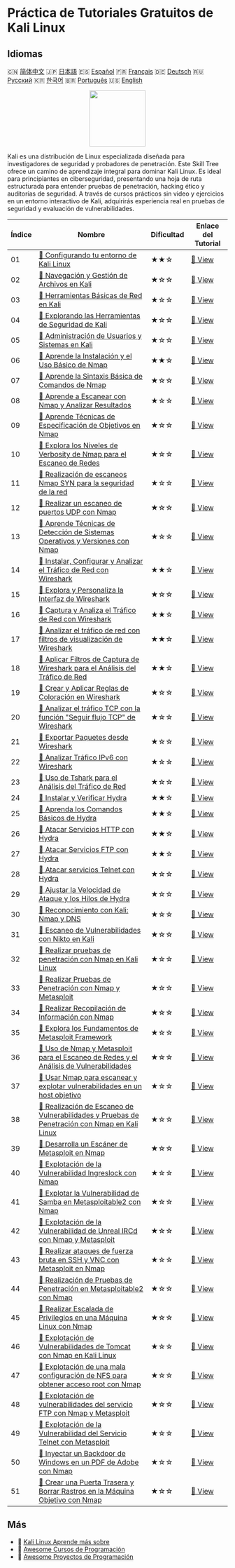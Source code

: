 # Práctica de Tutoriales Gratuitos de Kali Linux

## Idiomas

🇨🇳 [简体中文](README_zh.md) 🇯🇵 [日本語](README_ja.md) 🇪🇸 [Español](README_es.md) 🇫🇷 [Français](README_fr.md) 🇩🇪 [Deutsch](README_de.md) 🇷🇺 [Русский](README_ru.md) 🇰🇷 [한국어](README_ko.md) 🇧🇷 [Português](README_pt.md) 🇺🇸 [English](README.md) 

<div align="center">
<img width="128px" src="https://file.labex.io/path/nJIFH3qqCckt.png">
</div>

Kali es una distribución de Linux especializada diseñada para investigadores de seguridad y probadores de penetración. Este Skill Tree ofrece un camino de aprendizaje integral para dominar Kali Linux. Es ideal para principiantes en ciberseguridad, presentando una hoja de ruta estructurada para entender pruebas de penetración, hacking ético y auditorías de seguridad. A través de cursos prácticos sin video y ejercicios en un entorno interactivo de Kali, adquirirás experiencia real en pruebas de seguridad y evaluación de vulnerabilidades.

|   Índice | Nombre                                                                                                                                                                                                                    | Dificultad   | Enlace del Tutorial                                                                                                                 |
|----------|---------------------------------------------------------------------------------------------------------------------------------------------------------------------------------------------------------------------------|--------------|-------------------------------------------------------------------------------------------------------------------------------------|
|       01 | [📖 Configurando tu entorno de Kali Linux](https://labex.io/es/tutorials/kali-setting-up-your-kali-linux-environment-552195)                                                                                              | ★★☆          | [🔗 View](https://labex.io/es/tutorials/kali-setting-up-your-kali-linux-environment-552195)                                         |
|       02 | [📖 Navegación y Gestión de Archivos en Kali](https://labex.io/es/tutorials/kali-navigating-and-managing-files-in-kali-552194)                                                                                            | ★☆☆          | [🔗 View](https://labex.io/es/tutorials/kali-navigating-and-managing-files-in-kali-552194)                                          |
|       03 | [📖 Herramientas Básicas de Red en Kali](https://labex.io/es/tutorials/kali-basic-networking-tools-in-kali-552191)                                                                                                        | ★☆☆          | [🔗 View](https://labex.io/es/tutorials/kali-basic-networking-tools-in-kali-552191)                                                 |
|       04 | [📖 Explorando las Herramientas de Seguridad de Kali](https://labex.io/es/tutorials/kali-exploring-kali-s-security-tools-552192)                                                                                          | ★☆☆          | [🔗 View](https://labex.io/es/tutorials/kali-exploring-kali-s-security-tools-552192)                                                |
|       05 | [📖 Administración de Usuarios y Sistemas en Kali](https://labex.io/es/tutorials/kali-managing-users-and-system-in-kali-552193)                                                                                           | ★☆☆          | [🔗 View](https://labex.io/es/tutorials/kali-managing-users-and-system-in-kali-552193)                                              |
|       06 | [📖 Aprende la Instalación y el Uso Básico de Nmap](https://labex.io/es/tutorials/nmap-learn-nmap-installation-and-basic-usage-415924)                                                                                    | ★★☆          | [🔗 View](https://labex.io/es/tutorials/nmap-learn-nmap-installation-and-basic-usage-415924)                                        |
|       07 | [📖 Aprende la Sintaxis Básica de Comandos de Nmap](https://labex.io/es/tutorials/nmap-learn-nmap-basic-command-syntax-415919)                                                                                            | ★☆☆          | [🔗 View](https://labex.io/es/tutorials/nmap-learn-nmap-basic-command-syntax-415919)                                                |
|       08 | [📖 Aprende a Escanear con Nmap y Analizar Resultados](https://labex.io/es/tutorials/nmap-learn-nmap-scanning-and-output-analysis-415926)                                                                                 | ★☆☆          | [🔗 View](https://labex.io/es/tutorials/nmap-learn-nmap-scanning-and-output-analysis-415926)                                        |
|       09 | [📖 Aprende Técnicas de Especificación de Objetivos en Nmap](https://labex.io/es/tutorials/nmap-learn-target-specification-techniques-in-nmap-415935)                                                                     | ★☆☆          | [🔗 View](https://labex.io/es/tutorials/nmap-learn-target-specification-techniques-in-nmap-415935)                                  |
|       10 | [📖 Explora los Niveles de Verbosity de Nmap para el Escaneo de Redes](https://labex.io/es/tutorials/nmap-explore-nmap-verbosity-levels-for-network-scanning-415939)                                                      | ★☆☆          | [🔗 View](https://labex.io/es/tutorials/nmap-explore-nmap-verbosity-levels-for-network-scanning-415939)                             |
|       11 | [📖 Realización de escaneos Nmap SYN para la seguridad de la red](https://labex.io/es/tutorials/nmap-conduct-nmap-syn-scans-for-network-security-415934)                                                                  | ★☆☆          | [🔗 View](https://labex.io/es/tutorials/nmap-conduct-nmap-syn-scans-for-network-security-415934)                                    |
|       12 | [📖 Realizar un escaneo de puertos UDP con Nmap](https://labex.io/es/tutorials/nmap-perform-udp-port-scanning-with-nmap-415938)                                                                                           | ★☆☆          | [🔗 View](https://labex.io/es/tutorials/nmap-perform-udp-port-scanning-with-nmap-415938)                                            |
|       13 | [📖 Aprende Técnicas de Detección de Sistemas Operativos y Versiones con Nmap](https://labex.io/es/tutorials/nmap-learn-nmap-os-and-version-detection-techniques-415925)                                                  | ★☆☆          | [🔗 View](https://labex.io/es/tutorials/nmap-learn-nmap-os-and-version-detection-techniques-415925)                                 |
|       14 | [📖 Instalar, Configurar y Analizar el Tráfico de Red con Wireshark](https://labex.io/es/tutorials/wireshark-install-configure-and-analyze-network-traffic-with-wireshark-415947)                                         | ★★☆          | [🔗 View](https://labex.io/es/tutorials/wireshark-install-configure-and-analyze-network-traffic-with-wireshark-415947)              |
|       15 | [📖 Explora y Personaliza la Interfaz de Wireshark](https://labex.io/es/tutorials/wireshark-explore-and-customize-wireshark-interface-415949)                                                                             | ★☆☆          | [🔗 View](https://labex.io/es/tutorials/wireshark-explore-and-customize-wireshark-interface-415949)                                 |
|       16 | [📖 Captura y Analiza el Tráfico de Red con Wireshark](https://labex.io/es/tutorials/wireshark-capture-and-analyze-network-traffic-with-wireshark-415956)                                                                 | ★★☆          | [🔗 View](https://labex.io/es/tutorials/wireshark-capture-and-analyze-network-traffic-with-wireshark-415956)                        |
|       17 | [📖 Analizar el tráfico de red con filtros de visualización de Wireshark](https://labex.io/es/tutorials/wireshark-analyze-network-traffic-with-wireshark-display-filters-415944)                                          | ★★☆          | [🔗 View](https://labex.io/es/tutorials/wireshark-analyze-network-traffic-with-wireshark-display-filters-415944)                    |
|       18 | [📖 Aplicar Filtros de Captura de Wireshark para el Análisis del Tráfico de Red](https://labex.io/es/tutorials/wireshark-apply-wireshark-capture-filters-for-network-traffic-analysis-415940)                             | ★★☆          | [🔗 View](https://labex.io/es/tutorials/wireshark-apply-wireshark-capture-filters-for-network-traffic-analysis-415940)              |
|       19 | [📖 Crear y Aplicar Reglas de Coloración en Wireshark](https://labex.io/es/tutorials/wireshark-create-and-apply-colorizing-rules-in-wireshark-415941)                                                                     | ★☆☆          | [🔗 View](https://labex.io/es/tutorials/wireshark-create-and-apply-colorizing-rules-in-wireshark-415941)                            |
|       20 | [📖 Analizar el tráfico TCP con la función "Seguir flujo TCP" de Wireshark](https://labex.io/es/tutorials/wireshark-analyze-tcp-traffic-with-wireshark-follow-tcp-stream-feature-415946)                                  | ★☆☆          | [🔗 View](https://labex.io/es/tutorials/wireshark-analyze-tcp-traffic-with-wireshark-follow-tcp-stream-feature-415946)              |
|       21 | [📖 Exportar Paquetes desde Wireshark](https://labex.io/es/tutorials/wireshark-export-packets-from-wireshark-415945)                                                                                                      | ★☆☆          | [🔗 View](https://labex.io/es/tutorials/wireshark-export-packets-from-wireshark-415945)                                             |
|       22 | [📖 Analizar Tráfico IPv6 con Wireshark](https://labex.io/es/tutorials/wireshark-analyze-ipv6-traffic-with-wireshark-415950)                                                                                              | ★☆☆          | [🔗 View](https://labex.io/es/tutorials/wireshark-analyze-ipv6-traffic-with-wireshark-415950)                                       |
|       23 | [📖 Uso de Tshark para el Análisis del Tráfico de Red](https://labex.io/es/tutorials/wireshark-use-tshark-for-network-traffic-analysis-415942)                                                                            | ★☆☆          | [🔗 View](https://labex.io/es/tutorials/wireshark-use-tshark-for-network-traffic-analysis-415942)                                   |
|       24 | [📖 Instalar y Verificar Hydra](https://labex.io/es/tutorials/hydra-install-and-verify-hydra-549917)                                                                                                                      | ★★☆          | [🔗 View](https://labex.io/es/tutorials/hydra-install-and-verify-hydra-549917)                                                      |
|       25 | [📖 Aprenda los Comandos Básicos de Hydra](https://labex.io/es/tutorials/hydra-learn-basic-hydra-commands-549918)                                                                                                         | ★★☆          | [🔗 View](https://labex.io/es/tutorials/hydra-learn-basic-hydra-commands-549918)                                                    |
|       26 | [📖 Atacar Servicios HTTP con Hydra](https://labex.io/es/tutorials/hydra-attack-http-services-with-hydra-549915)                                                                                                          | ★★☆          | [🔗 View](https://labex.io/es/tutorials/hydra-attack-http-services-with-hydra-549915)                                               |
|       27 | [📖 Atacar Servicios FTP con Hydra](https://labex.io/es/tutorials/hydra-attack-ftp-services-with-hydra-549914)                                                                                                            | ★★☆          | [🔗 View](https://labex.io/es/tutorials/hydra-attack-ftp-services-with-hydra-549914)                                                |
|       28 | [📖 Atacar servicios Telnet con Hydra](https://labex.io/es/tutorials/hydra-attack-telnet-services-with-hydra-549916)                                                                                                      | ★☆☆          | [🔗 View](https://labex.io/es/tutorials/hydra-attack-telnet-services-with-hydra-549916)                                             |
|       29 | [📖 Ajustar la Velocidad de Ataque y los Hilos de Hydra](https://labex.io/es/tutorials/hydra-adjust-hydra-attack-speed-and-threads-549913)                                                                                | ★☆☆          | [🔗 View](https://labex.io/es/tutorials/hydra-adjust-hydra-attack-speed-and-threads-549913)                                         |
|       30 | [📖 Reconocimiento con Kali: Nmap y DNS](https://labex.io/es/tutorials/kali-kali-reconnaissance-with-nmap-and-dns-552298)                                                                                                 | ★☆☆          | [🔗 View](https://labex.io/es/tutorials/kali-kali-reconnaissance-with-nmap-and-dns-552298)                                          |
|       31 | [📖 Escaneo de Vulnerabilidades con Nikto en Kali](https://labex.io/es/tutorials/kali-kali-vulnerability-scanning-with-nikto-552301)                                                                                      | ★☆☆          | [🔗 View](https://labex.io/es/tutorials/kali-kali-vulnerability-scanning-with-nikto-552301)                                         |
|       32 | [📖 Realizar pruebas de penetración con Nmap en Kali Linux](https://labex.io/es/tutorials/nmap-perform-penetration-testing-with-nmap-in-kali-linux-416116)                                                                | ★☆☆          | [🔗 View](https://labex.io/es/tutorials/nmap-perform-penetration-testing-with-nmap-in-kali-linux-416116)                            |
|       33 | [📖 Realizar Pruebas de Penetración con Nmap y Metasploit](https://labex.io/es/tutorials/nmap-perform-penetration-testing-with-nmap-and-metasploit-416117)                                                                | ★☆☆          | [🔗 View](https://labex.io/es/tutorials/nmap-perform-penetration-testing-with-nmap-and-metasploit-416117)                           |
|       34 | [📖 Realizar Recopilación de Información con Nmap](https://labex.io/es/tutorials/nmap-perform-information-gathering-with-nmap-416118)                                                                                     | ★☆☆          | [🔗 View](https://labex.io/es/tutorials/nmap-perform-information-gathering-with-nmap-416118)                                        |
|       35 | [📖 Explora los Fundamentos de Metasploit Framework](https://labex.io/es/tutorials/explore-metasploit-framework-basics-416119)                                                                                            | ★☆☆          | [🔗 View](https://labex.io/es/tutorials/explore-metasploit-framework-basics-416119)                                                 |
|       36 | [📖 Uso de Nmap y Metasploit para el Escaneo de Redes y el Análisis de Vulnerabilidades](https://labex.io/es/tutorials/nmap-use-nmap-and-metasploit-for-network-scanning-and-vulnerability-analysis-416120)               | ★☆☆          | [🔗 View](https://labex.io/es/tutorials/nmap-use-nmap-and-metasploit-for-network-scanning-and-vulnerability-analysis-416120)        |
|       37 | [📖 Usar Nmap para escanear y explotar vulnerabilidades en un host objetivo](https://labex.io/es/tutorials/nmap-use-nmap-to-scan-and-exploit-target-host-vulnerabilities-416121)                                          | ★☆☆          | [🔗 View](https://labex.io/es/tutorials/nmap-use-nmap-to-scan-and-exploit-target-host-vulnerabilities-416121)                       |
|       38 | [📖 Realización de Escaneo de Vulnerabilidades y Pruebas de Penetración con Nmap en Kali Linux](https://labex.io/es/tutorials/nmap-perform-vulnerability-scanning-and-penetration-testing-with-nmap-in-kali-linux-416122) | ★☆☆          | [🔗 View](https://labex.io/es/tutorials/nmap-perform-vulnerability-scanning-and-penetration-testing-with-nmap-in-kali-linux-416122) |
|       39 | [📖 Desarrolla un Escáner de Metasploit en Nmap](https://labex.io/es/tutorials/nmap-develop-a-metasploit-scanner-in-nmap-416123)                                                                                          | ★☆☆          | [🔗 View](https://labex.io/es/tutorials/nmap-develop-a-metasploit-scanner-in-nmap-416123)                                           |
|       40 | [📖 Explotación de la Vulnerabilidad Ingreslock con Nmap](https://labex.io/es/tutorials/nmap-exploit-ingreslock-vulnerability-with-nmap-416124)                                                                           | ★☆☆          | [🔗 View](https://labex.io/es/tutorials/nmap-exploit-ingreslock-vulnerability-with-nmap-416124)                                     |
|       41 | [📖 Explotar la Vulnerabilidad de Samba en Metasploitable2 con Nmap](https://labex.io/es/tutorials/nmap-exploit-samba-vulnerability-on-metasploitable2-with-nmap-416125)                                                  | ★☆☆          | [🔗 View](https://labex.io/es/tutorials/nmap-exploit-samba-vulnerability-on-metasploitable2-with-nmap-416125)                       |
|       42 | [📖 Explotación de la Vulnerabilidad de Unreal IRCd con Nmap y Metasploit](https://labex.io/es/tutorials/nmap-exploit-unreal-ircd-vulnerability-with-nmap-and-metasploit-416126)                                          | ★☆☆          | [🔗 View](https://labex.io/es/tutorials/nmap-exploit-unreal-ircd-vulnerability-with-nmap-and-metasploit-416126)                     |
|       43 | [📖 Realizar ataques de fuerza bruta en SSH y VNC con Metasploit en Nmap](https://labex.io/es/tutorials/nmap-perform-brute-force-attacks-on-ssh-and-vnc-with-metasploit-in-nmap-416127)                                   | ★☆☆          | [🔗 View](https://labex.io/es/tutorials/nmap-perform-brute-force-attacks-on-ssh-and-vnc-with-metasploit-in-nmap-416127)             |
|       44 | [📖 Realización de Pruebas de Penetración en Metasploitable2 con Nmap](https://labex.io/es/tutorials/nmap-conduct-penetration-testing-on-metasploitable2-with-nmap-416128)                                                | ★☆☆          | [🔗 View](https://labex.io/es/tutorials/nmap-conduct-penetration-testing-on-metasploitable2-with-nmap-416128)                       |
|       45 | [📖 Realizar Escalada de Privilegios en una Máquina Linux con Nmap](https://labex.io/es/tutorials/nmap-perform-privilege-escalation-on-linux-machine-with-nmap-416129)                                                    | ★☆☆          | [🔗 View](https://labex.io/es/tutorials/nmap-perform-privilege-escalation-on-linux-machine-with-nmap-416129)                        |
|       46 | [📖 Explotación de Vulnerabilidades de Tomcat con Nmap en Kali Linux](https://labex.io/es/tutorials/nmap-exploit-tomcat-vulnerabilities-with-nmap-in-kali-linux-416130)                                                   | ★☆☆          | [🔗 View](https://labex.io/es/tutorials/nmap-exploit-tomcat-vulnerabilities-with-nmap-in-kali-linux-416130)                         |
|       47 | [📖 Explotación de una mala configuración de NFS para obtener acceso root con Nmap](https://labex.io/es/tutorials/nmap-exploit-nfs-misconfiguration-for-root-access-with-nmap-416131)                                     | ★☆☆          | [🔗 View](https://labex.io/es/tutorials/nmap-exploit-nfs-misconfiguration-for-root-access-with-nmap-416131)                         |
|       48 | [📖 Explotación de vulnerabilidades del servicio FTP con Nmap y Metasploit](https://labex.io/es/tutorials/nmap-exploit-ftp-service-vulnerabilities-with-nmap-and-metasploit-416132)                                       | ★☆☆          | [🔗 View](https://labex.io/es/tutorials/nmap-exploit-ftp-service-vulnerabilities-with-nmap-and-metasploit-416132)                   |
|       49 | [📖 Explotación de la Vulnerabilidad del Servicio Telnet con Metasploit](https://labex.io/es/tutorials/nmap-exploit-telnet-service-vulnerability-with-metasploit-416133)                                                  | ★☆☆          | [🔗 View](https://labex.io/es/tutorials/nmap-exploit-telnet-service-vulnerability-with-metasploit-416133)                           |
|       50 | [📖 Inyectar un Backdoor de Windows en un PDF de Adobe con Nmap](https://labex.io/es/tutorials/nmap-inject-windows-backdoor-into-adobe-pdf-in-nmap-416134)                                                                | ★☆☆          | [🔗 View](https://labex.io/es/tutorials/nmap-inject-windows-backdoor-into-adobe-pdf-in-nmap-416134)                                 |
|       51 | [📖 Crear una Puerta Trasera y Borrar Rastros en la Máquina Objetivo con Nmap](https://labex.io/es/tutorials/create-backdoor-and-clear-traces-on-target-machine-in-nmap-416135)                                           | ★☆☆          | [🔗 View](https://labex.io/es/tutorials/create-backdoor-and-clear-traces-on-target-machine-in-nmap-416135)                          |

## Más

- 🔗 [Kali Linux Aprende más sobre](https://labex.io/es/skilltrees/kali)
- 🔗 [Awesome Cursos de Programación](https://github.com/labex-labs/awesome-programming-courses)
- 🔗 [Awesome Proyectos de Programación](https://github.com/labex-labs/awesome-programming-projects)


